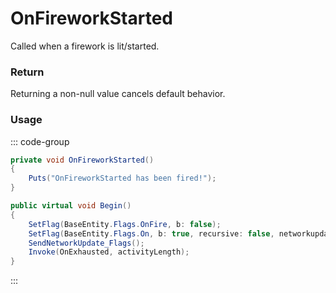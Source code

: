 <Badge type="danger" text="Carbon Compatible"/><Badge type="warning" text="Oxide Compatible"/>
# OnFireworkStarted
Called when a firework is lit/started.
### Return
Returning a non-null value cancels default behavior.

### Usage
::: code-group
```csharp [Example]
private void OnFireworkStarted()
{
	Puts("OnFireworkStarted has been fired!");
}
```
```csharp [Source — Assembly-CSharp @ BaseFirework]
public virtual void Begin()
{
	SetFlag(BaseEntity.Flags.OnFire, b: false);
	SetFlag(BaseEntity.Flags.On, b: true, recursive: false, networkupdate: false);
	SendNetworkUpdate_Flags();
	Invoke(OnExhausted, activityLength);
}

```
:::
